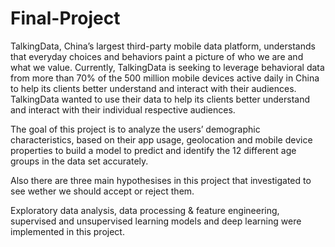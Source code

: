 # Final-Project

TalkingData, China’s largest third-party mobile data platform, understands that everyday choices and behaviors paint a picture of who we are and what we value. Currently, TalkingData is seeking to leverage behavioral data from more than 70% of the 500 million mobile devices active daily in China to help its clients better understand and interact with their audiences. TalkingData wanted to use their data to help its clients better understand and interact with their individual respective audiences.

The goal of this project is to analyze the users’ demographic characteristics, based on their app usage, geolocation and mobile device properties to build a model to predict and identify the 12 different age groups in the data set accurately.

Also there are three main hypothesises in this project that investigated to see wether we should accept or reject them.

Exploratory data analysis, data processing & feature engineering, supervised and unsupervised learning models and deep learning were implemented in this project.
